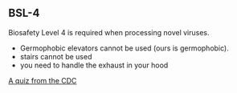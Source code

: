 ## BSL-4

Biosafety Level 4 is required when processing novel viruses. 

* Germophobic elevators cannot be used (ours is germophobic).
* stairs cannot be used
* you need to handle the exhaust in your hood


[A quiz from the CDC](https://www.cdc.gov/training/QuickLearns/biosafety/)